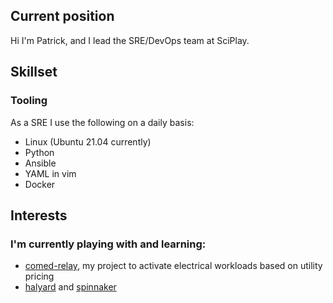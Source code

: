 ## Current position

Hi I'm Patrick, and I lead the SRE/DevOps team at SciPlay.

## Skillset

### Tooling

As a SRE I use the following on a daily basis:

* Linux (Ubuntu 21.04 currently)
* Python
* Ansible
* YAML in vim
* Docker

## Interests

### I'm currently playing with and learning:

* [comed-relay](https://github.com/pchauncey/comed-relay), my project to activate electrical workloads based on utility pricing
* [halyard](https://github.com/spinnaker/halyard) and [spinnaker](https://github.com/spinnaker/halyard)
